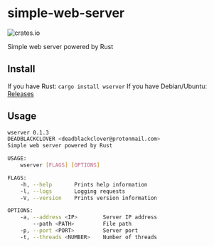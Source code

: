 # simple-web-server
![crates.io](https://img.shields.io/crates/v/wserver.svg)

Simple web server powered by Rust

## Install
If you have Rust: `cargo install wserver`
If you have Debian/Ubuntu: [Releases](https://github.com/deadblackclover/simple-web-server/releases)

## Usage
```bash
wserver 0.1.3
DEADBLACKCLOVER <deadblackclover@protonmail.com>
Simple web server powered by Rust

USAGE:
    wserver [FLAGS] [OPTIONS]

FLAGS:
    -h, --help       Prints help information
    -l, --logs       Logging requests
    -V, --version    Prints version information

OPTIONS:
    -a, --address <IP>        Server IP address
        --path <PATH>         File path
    -p, --port <PORT>         Server port
    -t, --threads <NUMBER>    Number of threads
```
